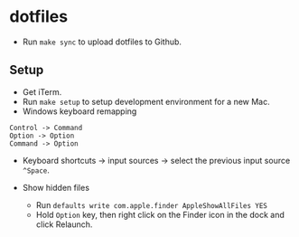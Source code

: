 # dotfiles

* Run `make sync` to upload dotfiles to Github.

## Setup

* Get iTerm.
* Run `make setup` to setup development environment for a new Mac.
* Windows keyboard remapping

```
Control -> Command
Option -> Option
Command -> Option
```
* Keyboard shortcuts -> input sources -> select the previous input source `^Space`.

* Show hidden files
  * Run `defaults write com.apple.finder AppleShowAllFiles YES`
  * Hold `Option` key, then right click on the Finder icon in the dock and click Relaunch.
